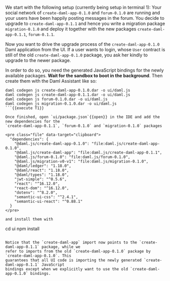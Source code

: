 We start with the following setup (currently being setup in terminal 1): Your social network of
`create-daml-app-0.1.0` and `forum-0.1.0` are running and your users have been happily posting
messages in the forum. You decide to upgrade to `create-daml-app-0.1.1` and hence you write a
migration package `migration-0.1.0` and deploy it together with the new packages
`create-daml-app-0.1.1`, `forum-0.1.1`.

Now you want to drive the upgrade process of the `create-daml-app-0.1.0` Daml application from the
UI.  If a user wants to login, whose `User` contract is still of the old `create-daml-app-0.1.0`
package, you ask her kindly to upgrade to the newer package.

In order to do so, you need the generated JavaScript bindings for the newly available packages.
**Wait for the sandbox to boot in the background**. Then create them with the Daml Assistant like
so:

```
daml codegen js create-daml-app-0.1.0.dar -o ui/daml.js
daml codegen js create-daml-app-0.1.1.dar -o ui/daml.js
daml codegen js forum-0.1.0.dar -o ui/daml.js
daml codegen js migration-0.1.0.dar -o ui/daml.js
```{{execute T1}}

Once finished, open `ui/package.json`{{open}} in the IDE and add the new dependencies for the
`create-daml-app-0.1.1`, `forum-0.1.0` and `migration-0.1.0` packages

<pre class="file" data-target="clipboard">
  "dependencies": {
    "@daml.js/create-daml-app-0.1.0": "file:daml.js/create-daml-app-0.1.0",
    "@daml.js/create-daml-app": "file:daml.js/create-daml-app-0.1.1",
    "@daml.js/forum-0.1.0": "file:daml.js/forum-0.1.0",
    "@daml.js/migration-v0-v1": "file:daml.js/migration-0.1.0",
    "@daml/ledger": "1.18.0",
    "@daml/react": "1.18.0",
    "@daml/types": "1.18.0",
    "jwt-simple": "^0.5.6",
    "react": "^16.12.0",
    "react-dom": "^16.12.0",
    "dotenv": "^8.2.0",
    "semantic-ui-css": "^2.4.1",
    "semantic-ui-react": "^0.88.1"
  }
</pre>

and install them with

```
cd ui
npm install
```{{execute T1}}

Notice that the `create-daml-app` import now points to the `create-daml-app-0.1.1` package, while we
refer to imports from the old `create-daml-app-0.1.0` package by `create-daml-app-0.1.0`. This
guarantees that all UI code is importing the newly generated `create-daml-app-0.1.1` JavaScript
bindings except when we explicitly want to use the old `create-daml-app-0.1.0` bindings.
